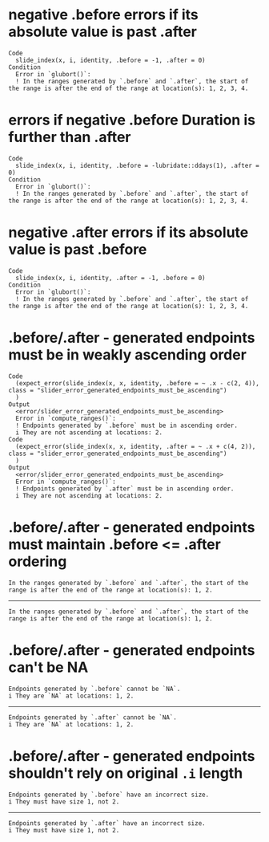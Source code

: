 # negative .before errors if its absolute value is past .after

    Code
      slide_index(x, i, identity, .before = -1, .after = 0)
    Condition
      Error in `glubort()`:
      ! In the ranges generated by `.before` and `.after`, the start of the range is after the end of the range at location(s): 1, 2, 3, 4.

# errors if negative .before Duration is further than .after

    Code
      slide_index(x, i, identity, .before = -lubridate::ddays(1), .after = 0)
    Condition
      Error in `glubort()`:
      ! In the ranges generated by `.before` and `.after`, the start of the range is after the end of the range at location(s): 1, 2, 3, 4.

# negative .after errors if its absolute value is past .before

    Code
      slide_index(x, i, identity, .after = -1, .before = 0)
    Condition
      Error in `glubort()`:
      ! In the ranges generated by `.before` and `.after`, the start of the range is after the end of the range at location(s): 1, 2, 3, 4.

# .before/.after - generated endpoints must be in weakly ascending order

    Code
      (expect_error(slide_index(x, x, identity, .before = ~ .x - c(2, 4)), class = "slider_error_generated_endpoints_must_be_ascending")
      )
    Output
      <error/slider_error_generated_endpoints_must_be_ascending>
      Error in `compute_ranges()`:
      ! Endpoints generated by `.before` must be in ascending order.
      i They are not ascending at locations: 2.
    Code
      (expect_error(slide_index(x, x, identity, .after = ~ .x + c(4, 2)), class = "slider_error_generated_endpoints_must_be_ascending")
      )
    Output
      <error/slider_error_generated_endpoints_must_be_ascending>
      Error in `compute_ranges()`:
      ! Endpoints generated by `.after` must be in ascending order.
      i They are not ascending at locations: 2.

# .before/.after - generated endpoints must maintain .before <= .after ordering

    In the ranges generated by `.before` and `.after`, the start of the range is after the end of the range at location(s): 1, 2.

---

    In the ranges generated by `.before` and `.after`, the start of the range is after the end of the range at location(s): 1, 2.

# .before/.after - generated endpoints can't be NA

    Endpoints generated by `.before` cannot be `NA`.
    i They are `NA` at locations: 1, 2.

---

    Endpoints generated by `.after` cannot be `NA`.
    i They are `NA` at locations: 1, 2.

# .before/.after - generated endpoints shouldn't rely on original `.i` length

    Endpoints generated by `.before` have an incorrect size.
    i They must have size 1, not 2.

---

    Endpoints generated by `.after` have an incorrect size.
    i They must have size 1, not 2.

